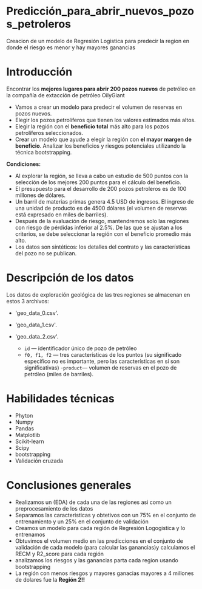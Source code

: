 # Predicción_para_abrir_nuevos_pozos_petroleros
Creacion de un modelo de Regresión Logistica para predecir la region  en donde el riesgo es menor y hay mayores ganancias
# Introducción
Encontrar los **mejores lugares para abrir 200 pozos nuevos** de petróleo en la compañía de extacción de petróleo OilyGiant

- Vamos a crear un modelo para predecir el volumen de reservas en pozos nuevos.
- Elegir los pozos petrolíferos que tienen los valores estimados más altos.
- Elegir la región con el **beneficio total** más alto para los pozos petrolíferos seleccionados.
- Crear un modelo que ayude a elegir la región con **el mayor margen de beneficio**. Analizar los beneficios y riesgos potenciales utilizando la técnica bootstrapping.
  
**Condiciones:**
- Al explorar la región, se lleva a cabo un estudio de 500 puntos con la selección de los mejores 200 puntos para el cálculo del beneficio.
- El presupuesto para el desarrollo de 200 pozos petroleros es de 100 millones de dólares.
- Un barril de materias primas genera 4.5 USD de ingresos. El ingreso de una unidad de producto es de 4500 dólares (el volumen de reservas está expresado en miles de barriles).
- Después de la evaluación de riesgo, mantendremos solo las regiones con riesgo de pérdidas inferior al 2.5%. De las que se ajustan a los criterios, se debe seleccionar la región con el beneficio promedio más alto.
- Los datos son sintéticos: los detalles del contrato y las características del pozo no se publican.
# Descripción de los datos
Los datos de exploración geológica de las tres regiones se almacenan en estos 3 archivos:

- 'geo_data_0.csv'. 
- 'geo_data_1.csv'. 
- 'geo_data_2.csv'. 


  - `id`  — identificador único de pozo de petróleo
  - `f0, f1, f2` — tres características de los puntos (su significado específico no es importante, pero las características en sí son significativas)
  -`product`— volumen de reservas en el pozo de petróleo (miles de barriles).
# Habilidades técnicas
- Phyton
- Numpy
- Pandas
- Matplotlib
- Scikit-learn
- Scipy
- bootstrapping
- Validación cruzada
# Conclusiones generales
- Realizamos un (EDA) de cada una de las regiones asi como un preprocesamiento de los datos
- Separamos las caracteristicas y obtetivos con un 75% en el conjunto de entrenamiento y un 25% en el conjunto de validación
- Creamos un modelo para cada región de Regresión Logogistica y lo entrenamos
- Obtuvimos el volumen medio en las predicciones en el conjunto de validación de cada modelo (para calcular las ganancias)y calculamos el RECM y R2_score para cada región
- analizamos los riesgos y las ganancias parta cada region usando bootstrapping
- La región con menos riesgos y mayores ganacias mayores a 4 millones de dolares fue la **Región 2!!**
